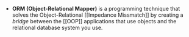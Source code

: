 - **ORM (Object-Relational Mapper)** is a programming technique that  solves the Object-Relational [[Impedance Missmatch]] by creating a *bridge* between the [[OOP]] applications that use objects and the relational database system you use.